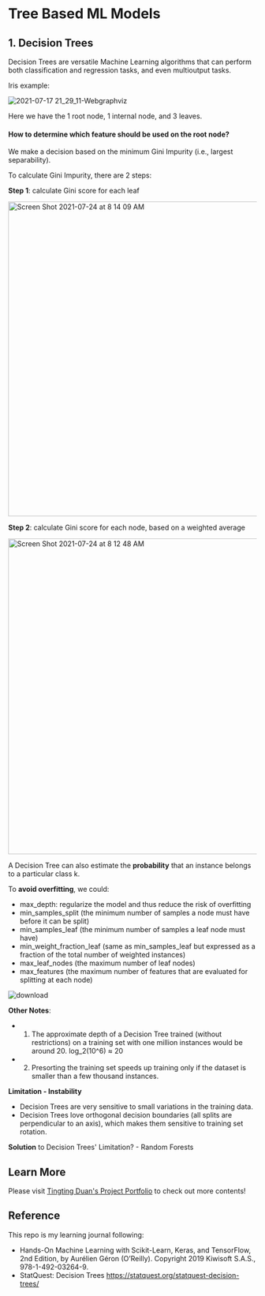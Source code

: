 # Tree Based ML Models

## 1. Decision Trees
Decision Trees are versatile Machine Learning algorithms that can perform both classification and regression tasks, and even multioutput tasks.

Iris example: 

![2021-07-17 21_29_11-Webgraphviz](https://user-images.githubusercontent.com/44503223/126053785-dc0098ee-7767-43fc-8c83-929c7807f668.png)

Here we have the 1 root node, 1 internal node, and 3 leaves. 

#### How to determine which feature should be used on the root node?
We make a decision based on the minimum Gini Impurity (i.e., largest separability).

To calculate Gini Impurity, there are 2 steps:

**Step 1**: calculate Gini score for each leaf

<img width="638" alt="Screen Shot 2021-07-24 at 8 14 09 AM" src="https://user-images.githubusercontent.com/44503223/126869547-85d58b92-a273-4350-a9b7-3e8afc8dd331.png">

**Step 2**: calculate Gini score for each node, based on a weighted average

<img width="640" alt="Screen Shot 2021-07-24 at 8 12 48 AM" src="https://user-images.githubusercontent.com/44503223/126869576-224a3678-add8-42f1-b312-c7f62d5f04d5.png">

A Decision Tree can also estimate the **probability** that an instance belongs to a particular class k. 

To **avoid overfitting**, we could:
- max_depth: regularize the model and thus reduce the risk of overfitting
- min_samples_split (the minimum number of samples a node must have before it can be split)
- min_samples_leaf (the minimum number of samples a leaf node must have)
- min_weight_fraction_leaf (same as min_samples_leaf but expressed as a fraction of the total number of weighted instances)
- max_leaf_nodes (the maximum number of leaf nodes)
- max_features (the maximum number of features that are evaluated for splitting at each node)

![download](https://user-images.githubusercontent.com/44503223/126869101-2502362d-8934-4eee-b9ac-93a29b66b27e.png)

**Other Notes**:
- 1. The approximate depth of a Decision Tree trained (without restrictions) on a training set with one million instances would be around 20. log_2(10^6) ≈ 20
- 2. Presorting the training set speeds up training only if the dataset is smaller than a few thousand instances.

**Limitation - Instability**
- Decision Trees are very sensitive to small variations in the training data.
- Decision Trees love orthogonal decision boundaries (all splits are perpendicular to an axis), which makes them sensitive to training set rotation.

**Solution** to Decision Trees' Limitation? - Random Forests

## Learn More

Please visit [Tingting Duan's Project Portfolio](https://tingting0618.github.io) to check out more contents!

## Reference

This repo is my learning journal following:
- Hands-On Machine Learning with Scikit-Learn, Keras, and TensorFlow, 2nd Edition, by Aurélien Géron (O’Reilly). Copyright 2019 Kiwisoft S.A.S., 978-1-492-03264-9.
- StatQuest: Decision Trees https://statquest.org/statquest-decision-trees/
